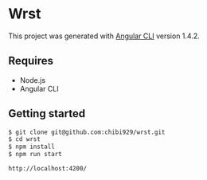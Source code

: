# Wrst

This project was generated with [Angular CLI](https://github.com/angular/angular-cli) version 1.4.2.

## Requires

- Node.js
- Angular CLI

## Getting started

```bash
$ git clone git@github.com:chibi929/wrst.git
$ cd wrst
$ npm install
$ npm run start
```

`http://localhost:4200/`

